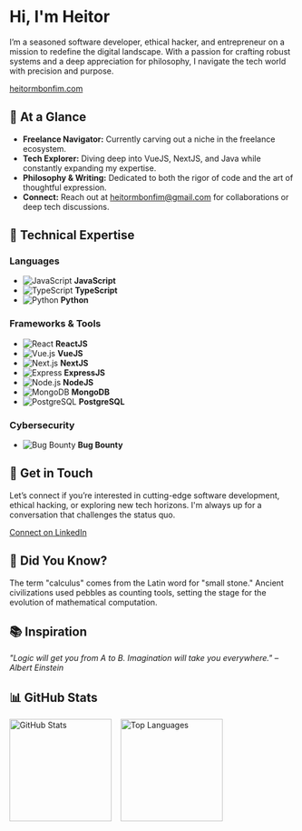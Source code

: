 # Hi, I'm Heitor

I’m a seasoned software developer, ethical hacker, and entrepreneur on a mission to redefine the digital landscape. With a passion for crafting robust systems and a deep appreciation for philosophy, I navigate the tech world with precision and purpose.

[heitormbonfim.com](https://heitormbonfim.com/)

## 🚀 At a Glance

- **Freelance Navigator:** Currently carving out a niche in the freelance ecosystem.
- **Tech Explorer:** Diving deep into VueJS, NextJS, and Java while constantly expanding my expertise.
- **Philosophy & Writing:** Dedicated to both the rigor of code and the art of thoughtful expression.
- **Connect:** Reach out at [heitormbonfim@gmail.com](mailto:heitormbonfim@gmail.com) for collaborations or deep tech discussions.

## 💼 Technical Expertise

### Languages
- ![JavaScript](https://img.shields.io/badge/JavaScript-F7DF1E?style=flat-square&logo=javascript&logoColor=black) **JavaScript**
- ![TypeScript](https://img.shields.io/badge/TypeScript-007ACC?style=flat-square&logo=typescript&logoColor=white) **TypeScript**
- ![Python](https://img.shields.io/badge/Python-3776AB?style=flat-square&logo=python&logoColor=white) **Python**

### Frameworks & Tools
- ![React](https://img.shields.io/badge/React-20232A?style=flat-square&logo=react&logoColor=61DAFB) **ReactJS**
- ![Vue.js](https://img.shields.io/badge/Vue.js-4FC08D?style=flat-square&logo=vue.js&logoColor=white) **VueJS**
- ![Next.js](https://img.shields.io/badge/Next.js-000000?style=flat-square&logo=next.js&logoColor=white) **NextJS**
- ![Express](https://img.shields.io/badge/Express-404D59?style=flat-square) **ExpressJS**
- ![Node.js](https://img.shields.io/badge/Node.js-339933?style=flat-square&logo=node.js&logoColor=white) **NodeJS**
- ![MongoDB](https://img.shields.io/badge/MongoDB-47A248?style=flat-square&logo=mongodb&logoColor=white) **MongoDB**
- ![PostgreSQL](https://img.shields.io/badge/PostgreSQL-336791?style=flat-square&logo=postgresql&logoColor=white) **PostgreSQL**

### Cybersecurity
- ![Bug Bounty](https://img.shields.io/badge/Bug%20Bounty-FF6F61?style=flat-square&logo=bugcrowd&logoColor=white) **Bug Bounty**

## 💬 Get in Touch

Let’s connect if you’re interested in cutting-edge software development, ethical hacking, or exploring new tech horizons. I'm always up for a conversation that challenges the status quo.

[Connect on LinkedIn](https://www.linkedin.com/in/heitormbonfim/)

## 🌟 Did You Know?

The term "calculus" comes from the Latin word for "small stone." Ancient civilizations used pebbles as counting tools, setting the stage for the evolution of mathematical computation.

## 📚 Inspiration

_"Logic will get you from A to B. Imagination will take you everywhere." – Albert Einstein_

## 📊 GitHub Stats

<div style="display: flex; gap: 1rem;">
  <img height="180em" src="https://github-readme-stats.vercel.app/api?username=heitormbonfim&show_icons=true&theme=dracula&count_private=true&border_radius=10&include_all_commits=true" alt="GitHub Stats"/>
  <img height="180em" src="https://github-readme-stats.vercel.app/api/top-langs/?username=heitormbonfim&layout=compact&theme=dracula&border_radius=10" alt="Top Languages"/>
</div>
